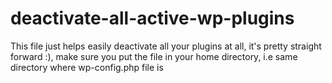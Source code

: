 # deactivate-all-active-wp-plugins
This file just helps easily deactivate all your plugins at all, it's pretty straight forward :), make sure you put the file in your home directory, i.e same directory where wp-config.php file is
